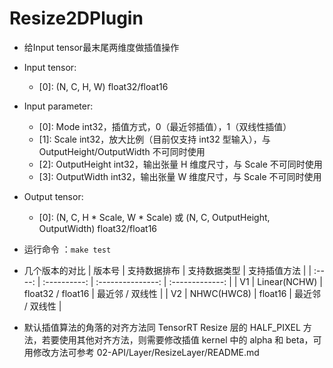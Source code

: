 # Resize2DPlugin
+ 给Input tensor最末尾两维度做插值操作
+ Input tensor:
    - [0]: (N, C, H, W)   float32/float16
+ Input parameter:
    - [0]: Mode           int32，插值方式，0（最近邻插值），1（双线性插值）
    - [1]: Scale          int32，放大比例（目前仅支持 int32 型输入），与 OutputHeight/OutputWidth 不可同时使用
    - [2]: OutputHeight   int32，输出张量 H 维度尺寸，与 Scale 不可同时使用
    - [3]: OutputWidth    int32，输出张量 W 维度尺寸，与 Scale 不可同时使用
+ Output tensor:
    - [0]: (N, C, H * Scale, W * Scale) 或 (N, C, OutputHeight, OutputWidth)   float32/float16
+ 运行命令  ：`make test`

+ 几个版本的对比
| 版本号 | 支持数据排布 |   支持数据类型    |  支持插值方法   |
| :----: | :----------: | :---------------: | :-------------: |
|   V1   | Linear(NCHW) | float32 / float16 | 最近邻 / 双线性 |
|   V2   |  NHWC(HWC8)  |      float16      | 最近邻 / 双线性 |

+ 默认插值算法的角落的对齐方法同 TensorRT Resize 层的 HALF_PIXEL 方法，若要使用其他对齐方法，则需要修改插值 kernel 中的 alpha 和 beta，可用修改方法可参考 02-API/Layer/ResizeLayer/README.md
